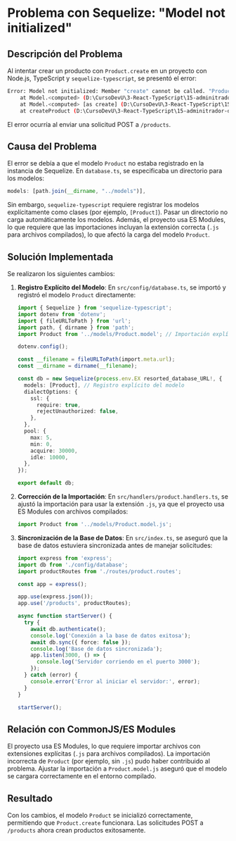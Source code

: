 # Problema con Sequelize: "Model not initialized"

## Descripción del Problema

Al intentar crear un producto con `Product.create` en un proyecto con Node.js, TypeScript y `sequelize-typescript`, se presentó el error:

``` bash
Error: Model not initialized: Member "create" cannot be called. "Product" needs to be added to a Sequelize instance.
    at Model.<computed> (D:\CursoDevU\3-React-TypeScript\15-adminitrador-de-productos\rest_api_node_ts_server\node_modules\sequelize-typescript\dist\model\model\model.js:126:23)
    at Model.<computed> [as create] (D:\CursoDevU\3-React-TypeScript\15-adminitrador-de-productos\rest_api_node_ts_server\node_modules\sequelize-typescript\dist\model\model\model.js:138:28)
    at createProduct (D:\CursoDevU\3-React-TypeScript\15-adminitrador-de-productos\rest_api_node_ts_server\src\handlers\product.handlers.ts:5:35)
```

El error ocurría al enviar una solicitud POST a `/products`.

## Causa del Problema

El error se debía a que el modelo `Product` no estaba registrado en la instancia de Sequelize. En `database.ts`, se especificaba un directorio para los modelos:

```typescript
models: [path.join(__dirname, "../models")],
```

Sin embargo, `sequelize-typescript` requiere registrar los modelos explícitamente como clases (por ejemplo, `[Product]`). Pasar un directorio no carga automáticamente los modelos. Además, el proyecto usa ES Modules, lo que requiere que las importaciones incluyan la extensión correcta (`.js` para archivos compilados), lo que afectó la carga del modelo `Product`.

## Solución Implementada

Se realizaron los siguientes cambios:

1. **Registro Explícito del Modelo**:
   En `src/config/database.ts`, se importó y registró el modelo `Product` directamente:

   ```typescript
   import { Sequelize } from 'sequelize-typescript';
   import dotenv from 'dotenv';
   import { fileURLToPath } from 'url';
   import path, { dirname } from 'path';
   import Product from '../models/Product.model'; // Importación explícita

   dotenv.config();

   const __filename = fileURLToPath(import.meta.url);
   const __dirname = dirname(__filename);

   const db = new Sequelize(process.env.EX resorted_database_URL!, {
     models: [Product], // Registro explícito del modelo
     dialectOptions: {
       ssl: {
         require: true,
         rejectUnauthorized: false,
       },
     },
     pool: {
       max: 5,
       min: 0,
       acquire: 30000,
       idle: 10000,
     },
   });

   export default db;
   ```

2. **Corrección de la Importación**:
   En `src/handlers/product.handlers.ts`, se ajustó la importación para usar la extensión `.js`, ya que el proyecto usa ES Modules con archivos compilados:

   ```typescript
   import Product from '../models/Product.model.js';
   ```

3. **Sincronización de la Base de Datos**:
   En `src/index.ts`, se aseguró que la base de datos estuviera sincronizada antes de manejar solicitudes:

   ```typescript
   import express from 'express';
   import db from './config/database';
   import productRoutes from './routes/product.routes';

   const app = express();

   app.use(express.json());
   app.use('/products', productRoutes);

   async function startServer() {
     try {
       await db.authenticate();
       console.log('Conexión a la base de datos exitosa');
       await db.sync({ force: false });
       console.log('Base de datos sincronizada');
       app.listen(3000, () => {
         console.log('Servidor corriendo en el puerto 3000');
       });
     } catch (error) {
       console.error('Error al iniciar el servidor:', error);
     }
   }

   startServer();
   ```

## Relación con CommonJS/ES Modules

El proyecto usa ES Modules, lo que requiere importar archivos con extensiones explícitas (`.js` para archivos compilados). La importación incorrecta de `Product` (por ejemplo, sin `.js`) pudo haber contribuido al problema. Ajustar la importación a `Product.model.js` aseguró que el modelo se cargara correctamente en el entorno compilado.

## Resultado

Con los cambios, el modelo `Product` se inicializó correctamente, permitiendo que `Product.create` funcionara. Las solicitudes POST a `/products` ahora crean productos exitosamente.
